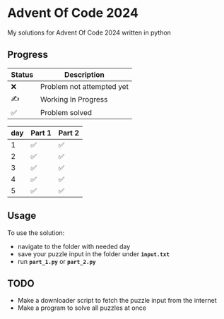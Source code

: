 # Advent Of Code 2024

My solutions for Advent Of Code 2024 written in python

## Progress
| Status | Description |
| ------ | ----------- |
| ❌     | Problem not attempted yet |
| ✍     | Working In Progress |
| ✅     | Problem solved |

| day | Part 1 | Part 2 |
|-----|--------|--------|
| 1   |  ✅   |   ✅   |
| 2   |  ✅   |   ✅   |
| 3   |  ✅   |   ✅   |
| 4   |  ✅   |   ✅   |
| 5   |  ✅   |   ✅   |

## Usage
To use the solution:
- navigate to the folder with needed day
- save your puzzle input in the folder under **``input.txt``**
- run **``part_1.py``** or **``part_2.py``**

## TODO
- Make a downloader script to fetch the puzzle input from the internet
- Make a program to solve all puzzles at once